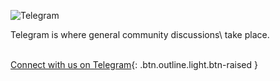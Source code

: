 ![Telegram](/assets/support/telegram.svg)

Telegram is where general community discussions\\
take place.
<br><br>

[Connect with us on Telegram](https://t.me/eosdacio){: .btn.outline.light.btn-raised }
